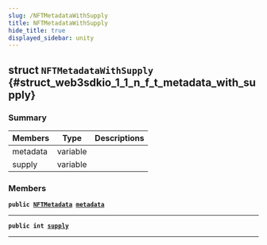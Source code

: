 ```yaml
---
slug: /NFTMetadataWithSupply
title: NFTMetadataWithSupply
hide_title: true
displayed_sidebar: unity
---
```


## struct `NFTMetadataWithSupply` {#struct_web3sdkio_1_1_n_f_t_metadata_with_supply}

### Summary

| Members | Type | Descriptions |
| ------- | ---- | ------------ |
| metadata | variable |  |
| supply | variable |  |

### Members

**`public `[`NFTMetadata`](docs/unity/NFTMetadata.md#struct_web3sdkio_1_1_n_f_t_metadata)` `[`metadata`](#struct_web3sdkio_1_1_n_f_t_metadata_with_supply_1a9a54a32ca68fd73dc71d86519616284d)**

---

**`public int `[`supply`](#struct_web3sdkio_1_1_n_f_t_metadata_with_supply_1a35da0453addd6dd8533f0bc5849052ff)**

---
